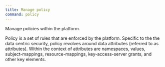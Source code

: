 ```yaml
---
title: Manage policy
command: policy
---
```


Manage policies within the platform.

Policy is a set of rules that are enforced by the platform. Specific to the the data centric
security, policy revolves around data attributes (referred to as attributes). Within the context
of attributes are namespaces, values, subject-mappings, resource-mappings, key-access-server grants,
and other key elements.
